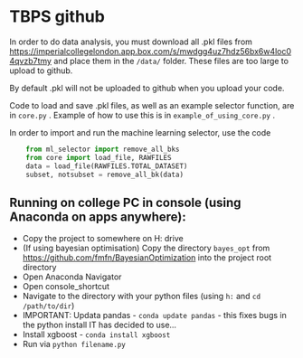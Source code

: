 # TBPS github

In order to do data analysis, you must download all .pkl files from https://imperialcollegelondon.app.box.com/s/mwdgg4uz7hdz56bx6w4loc04qvzb7tmy and place them in the `/data/` folder.
These files are too large to upload to github.

By default .pkl will not be uploaded to github when you upload your code.

Code to load and save .pkl files, as well as an example selector function, are in `core.py` .
Example of how to use this is in `example_of_using_core.py` .

In order to import and run the machine learning selector, use the code
```python
    from ml_selector import remove_all_bks
    from core import load_file, RAWFILES
    data = load_file(RAWFILES.TOTAL_DATASET)
    subset, notsubset = remove_all_bk(data)
```

## Running on college PC in console (using Anaconda on apps anywhere):

- Copy the project to somewhere on H: drive
- (If using bayesian optimisation) Copy the directory `bayes_opt` from https://github.com/fmfn/BayesianOptimization into the project root directory
- Open Anaconda Navigator
- Open console_shortcut
- Navigate to the directory with your python files (using `h:` and `cd /path/to/dir`)
- IMPORTANT: Updata pandas - `conda update pandas` - this fixes bugs in the python install IT has decided to use...
- Install xgboost - `conda install xgboost`
- Run via `python filename.py`
